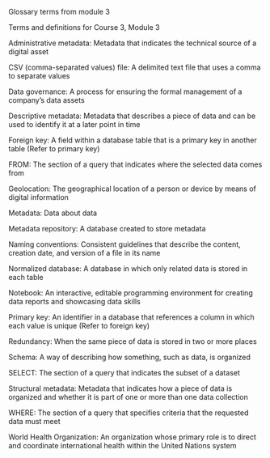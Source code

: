 Glossary terms from module 3



Terms and definitions for Course 3, Module 3



Administrative metadata: Metadata that indicates the technical source of a digital asset



CSV (comma-separated values) file: A delimited text file that uses a comma to separate values



Data governance: A process for ensuring the formal management of a company’s data assets



Descriptive metadata: Metadata that describes a piece of data and can be used to identify it at a later point in time



Foreign key: A field within a database table that is a primary key in another table (Refer to primary key)



FROM: The section of a query that indicates where the selected data comes from



Geolocation: The geographical location of a person or device by means of digital information



Metadata: Data about data



Metadata repository: A database created to store metadata



Naming conventions: Consistent guidelines that describe the content, creation date, and version of a file in its name



Normalized database: A database in which only related data is stored in each table



Notebook: An interactive, editable programming environment for creating data reports and showcasing data skills



Primary key: An identifier in a database that references a column in which each value is unique (Refer to foreign key)



Redundancy: When the same piece of data is stored in two or more places



Schema: A way of describing how something, such as data, is organized



SELECT: The section of a query that indicates the subset of a dataset



Structural metadata: Metadata that indicates how a piece of data is organized and whether it is part of one or more than one data collection



WHERE: The section of a query that specifies criteria that the requested data must meet



World Health Organization: An organization whose primary role is to direct and coordinate international health within the United Nations system

